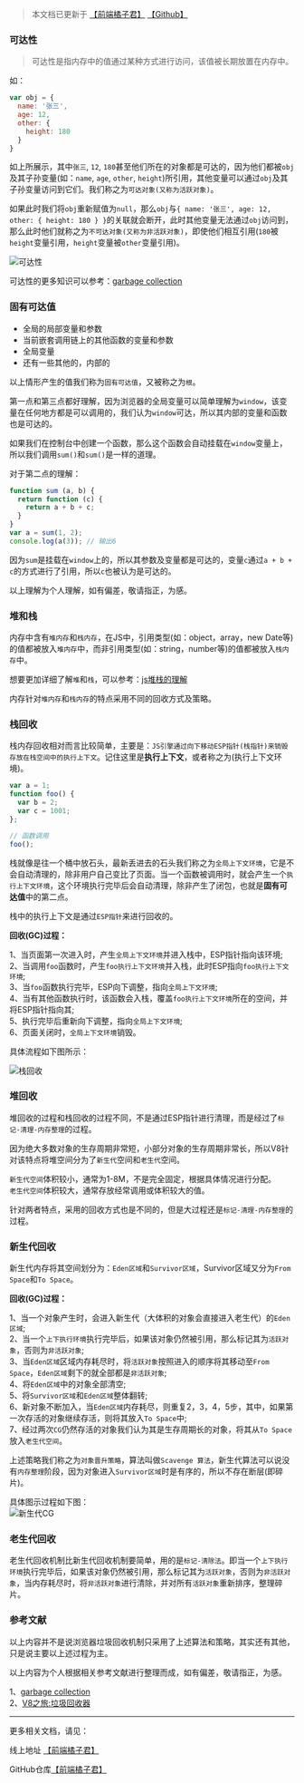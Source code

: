 > 本文档已更新于 [【前端橘子君】](http://xiaoysosheng.top/#/engineering/垃圾回收机制) [【Github】](https://github.com/xiaoyaosheng-yu/library/blob/master/engineering/垃圾回收机制.md)

### 可达性

> 可达性是指内存中的值通过某种方式进行访问，该值被长期放置在内存中。

如：
```javascript
var obj = {
  name: '张三',
  age: 12,
  other: {
    height: 180
  }
}
```
如上所展示，其中`张三`, `12`, `180`甚至他们所在的对象都是可达的，因为他们都被`obj`及其子孙变量(如：`name`, `age`, `other`, `height`)所引用，其他变量可以通过`obj`及其子孙变量访问到它们。我们称之为`可达对象(又称为活跃对象)`。

如果此时我们将`obj`重新赋值为`null`，那么`obj`与`{ name: '张三', age: 12, other: { height: 180 } }`的关联就会断开，此时其他变量无法通过`obj`访问到，那么此时他们就称之为`不可达对象(又称为非活跃对象)`，即使他们相互引用(`180`被`height`变量引用，`height`变量被`other`变量引用)。

![可达性](https://javascript.info/article/garbage-collection/garbage-collection-1.svg)

可达性的更多知识可以参考：[garbage collection](https://javascript.info/garbage-collection)

### 固有可达值

- 全局的局部变量和参数
- 当前嵌套调用链上的其他函数的变量和参数
- 全局变量
- 还有一些其他的，内部的

以上情形产生的值我们称为`固有可达值`，又被称之为`根`。

第一点和第三点都好理解，因为浏览器的全局变量可以简单理解为`window`，该变量在任何地方都是可以调用的，我们认为`window`可达，所以其内部的变量和函数也是可达的。

如果我们在控制台中创建一个函数，那么这个函数会自动挂载在`window`变量上，所以我们调用`sum()`和`sum()`是一样的道理。

对于第二点的理解：
```javascript
function sum (a, b) {
  return function (c) {
    return a + b + c;
  }
}
var a = sum(1, 2);
console.log(a(3)); // 输出6
```
因为`sum`是挂载在`window`上的，所以其参数及变量都是可达的，变量`c`通过`a + b + c`的方式进行了引用，所以`c`也被认为是可达的。

以上理解为个人理解，如有偏差，敬请指正，为感。

### 堆和栈

内存中含有`堆内存`和`栈内存`，在JS中，引用类型(如：object，array，new Date等)的值都被放入`堆内存`中，而非引用类型(如：string，number等)的值都被放入`栈内存`中。

想要更加详细了解`堆`和`栈`，可以参考：[js堆栈的理解](https://www.cnblogs.com/baoshuyan66/p/13071313.html)

内存针对`堆内存`和`栈内存`的特点采用不同的回收方式及策略。

### 栈回收

栈内存回收相对而言比较简单，主要是：`JS引擎通过向下移动ESP指针(栈指针)来销毁存放在栈空间中的执行上下文`。记住这里是**执行上下文**，或者称之为(执行上下文环境)。

```javascript
var a = 1;
function foo() {
  var b = 2;
  var c = 1001;
};

// 函数调用
foo();
```

栈就像是往一个桶中放石头，最新丢进去的石头我们称之为`全局上下文环境`，它是不会自动清理的，除非用户自己变比了页面。当一个函数被调用时，就会产生一个`执行上下文环境`，这个环境执行完毕后会自动清理，除非产生了闭包，也就是**固有可达值**中的第二点。

栈中的执行上下文是通过`ESP指针`来进行回收的。

**回收(GC)过程：**

1、当页面第一次进入时，产生`全局上下文环境`并进入栈中，ESP指针指向该环境;<br>
2、当调用`foo`函数时，产生`foo执行上下文环境`并入栈，此时ESP指向`foo执行上下文环境`;<br>
3、当`foo`函数执行完毕，ESP向下调整，指向`全局上下文环境`;<br>
4、当有其他函数执行时，该函数会入栈，覆盖`foo执行上下文环境`所在的空间，并将ESP指针指向其;<br>
5、执行完毕后重新向下调整，指向`全局上下文环境`;<br>
6、页面关闭时，`全局上下文环境`销毁。

具体流程如下图所示：

![栈回收](http://xiaoysosheng.top:5000/images/garbage_collection/1.png)

### 堆回收

堆回收的过程和栈回收的过程不同，不是通过ESP指针进行清理，而是经过了`标记-清理-内存整理`的过程。

因为绝大多数对象的生存周期非常短，小部分对象的生存周期非常长，所以V8针对该特点将堆空间分为了`新生代`空间和`老生代`空间。

`新生代空间`体积较小，通常为1-8M，不是完全固定，根据具体情况进行分配。<br>
`老生代空间`体积较大，通常存放经常调用或体积较大的值。

针对两者特点，采用的回收方式也是不同的，但是大过程还是`标记-清理-内存整理`的过程。

### 新生代回收

新生代内存将其空间划分为：`Eden区域`和`Survivor区域`，Survivor区域又分为`From Space`和`To Space`。

**回收(GC)过程：**

1、当一个对象产生时，会进入新生代（大体积的对象会直接进入老生代）的`Eden区域`;<br>
2、当一个`上下执行环境`执行完毕后，如果该对象仍然被引用，那么标记其为`活跃对象`，否则为`非活跃对象`;<br>
3、当`Eden区域`区域内存耗尽时，将`活跃对象`按照进入的顺序将其移动至`From Space`，`Eden区域`剩下的就全部都是`非活跃对象`;<br>
4、将`Eden区域`中的对象全部清空;<br>
5、将`Survivor区域`和`Eden区域`整体翻转;<br>
6、新对象不断加入，当`Eden区域`内存耗尽，则重复2，3，4，5步，其中，如果第一次存活的对象继续存活，则将其放入`To Space`中;<br>
7、经过两次`CG`仍然存活的对象我们认为其是生存周期长的对象，将其从`To Space`放入`老生代空间`。

上述策略我们称之为`对象晋升策略`，算法叫做`Scavenge 算法`，新生代算法可以说没有`内存整理`阶段，因为对象进入`Survivor区域`时是有序的，所以不存在断层(即碎片)。

具体图示过程如下图：<br>
![新生代CG](http://xiaoysosheng.top:5000/images/garbage_collection/2.jpg)

### 老生代回收

老生代回收机制比新生代回收机制要简单，用的是`标记-清除法`。即当一个`上下执行环境`执行完毕后，如果该对象仍然被引用，那么标记其为`活跃对象`，否则为`非活跃对象`，当内存耗尽时，将`非活跃对象`进行清除，并对所有`活跃对象`重新排序，整理碎片。

### 参考文献

以上内容并不是说浏览器垃圾回收机制只采用了上述算法和策略，其实还有其他，只是说主要以上述过程为主。

以上内容为个人根据相关参考文献进行整理而成，如有偏差，敬请指正，为感。

1、[garbage collection](https://javascript.info/garbage-collection)<br>
2、[V8之旅:垃圾回收器](http://newhtml.net/v8-garbage-collection)

-------

更多相关文档，请见：

线上地址 [【前端橘子君】](http://xiaoysosheng.top)

GitHub仓库[【前端橘子君】](https://github.com/xiaoyaosheng-yu/library)